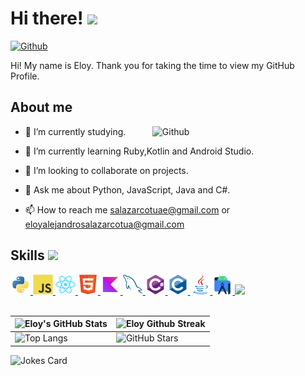 <h1> Hi there! <img src = "https://raw.githubusercontent.com/MartinHeinz/MartinHeinz/master/wave.gif" width = 30px> </h1>
<p align='center'>
</p>


[![Github](https://img.shields.io/github/followers/EloySalazar?label=Follow&style=social)](https://github.com/EloySalazar)

<div size='20px'> Hi! My name is Eloy. Thank you for taking the time to view my GitHub Profile.
</div>

<h2> About me </h2>

<img width="55%" align="right" alt="Github" src="https://raw.githubusercontent.com/onimur/.github/master/.resources/git-header.svg" />

- 🔭 I’m currently studying.
  
- 🌱 I’m currently learning Ruby,Kotlin and Android Studio.
  
- 👯 I’m looking to collaborate on projects.
  
- 💬 Ask me about Python, JavaScript, Java and C#.

- 📫 How to reach me salazarcotuae@gmail.com or eloyalejandrosalazarcotua@gmail.com

<h2> Skills <img src = "https://media2.giphy.com/media/QssGEmpkyEOhBCb7e1/giphy.gif?cid=ecf05e47a0n3gi1bfqntqmob8g9aid1oyj2wr3ds3mg700bl&rid=giphy.gif" width = 32px> </h2>
 <a href= https://github.com/EloySalazar?tab=repositories&q=&type=&language=python&sort= > <img width ='32px' src ='https://github.com/devicons/devicon/blob/master/icons/python/python-original.svg'> </a>
 <a href= https://github.com/EloySalazar?tab=repositories&q=&type=&language=javascript&sort= > <img width ='32px' src ='https://github.com/devicons/devicon/blob/master/icons/javascript/javascript-original.svg'> </a>
 <a href= https://github.com/EloySalazar?tab=repositories&q=&type=&language=reactjs&sort= > <img width ='32px' src ='https://github.com/devicons/devicon/blob/master/icons/react/react-original.svg'> </a>
 <a href= https://github.com/EloySalazar?tab=repositories&q=&type=&language=html&sort= > <img width ='32px' src ='https://github.com/devicons/devicon/blob/master/icons/html5/html5-original.svg'> </a>
 <a href= 'https://github.com/EloySalazar?tab=repositories&q=&type=&language=html&sort='> <img width ='32px' src ='https://github.com/devicons/devicon/blob/master/icons/kotlin/kotlin-original.svg'> </a>
 <a href= https://github.com/EloySalazar?tab=repositories&q=&type=&language=sqlite&sort= > <img width ='32px' src ='https://github.com/devicons/devicon/blob/master/icons/mysql/mysql-original.svg'> </a>
 <a href= https://github.com/EloySalazar?tab=repositories&q=&type=&language=c&sort= > <img width ='32px' src ='https://github.com/devicons/devicon/blob/master/icons/csharp/csharp-original.svg'> </a>
 <a href= https://github.com/EloySalazar?tab=repositories&q=&type=&language=c&sort= > <img width ='32px' src ='https://github.com/devicons/devicon/blob/master/icons/c/c-original.svg'> </a>
 <a href= 'https://github.com/EloySalazar?tab=repositories&q=&type=&language=html&sort='> <img width ='32px' src ='https://github.com/devicons/devicon/blob/master/icons/java/java-original.svg'> </a>
 <a href= https://github.com/JheyluisReyes?tab=repositories&q=&type=&language=html&sort=> <img width ='32px' src ='https://github.com/devicons/devicon/blob/master/icons/androidstudio/androidstudio-original.svg'> </a>
 <a href= 'https://github.com/EloySalazar?tab=repositories&q=&type=&language=android&sort='> <img width ='32px' src ='https://raw.githubusercontent.com/rahulbanerjee26/githubAboutMeGenerator/main/icons/android.svg'> </a>

<br>
<br>

| ![Eloy's GitHub Stats](https://github-readme-stats.vercel.app/api?username=EloySalazar&show_icons=true&theme=codeSTACKr) | ![Eloy Github Streak](https://github-readme-streak-stats.herokuapp.com/?user=EloySalazar&theme=codeSTACKr) |
| --- | --- |
| ![Top Langs](https://github-readme-stats-git-masterrstaa-rickstaa.vercel.app/api/top-langs/?username=EloySalazar)| ![GitHub Stars](https://github-readme-stats.vercel.app/api?username=EloySalazar&show_icons=true&locale=en&count_private=true&hide_rank=true&custom_title=My%20GitHub%20Stats&disable_animations=true&theme=codeSTACKr) |

![Jokes Card](https://readme-jokes.vercel.app/api?theme=codeSTACKr)

<br>
